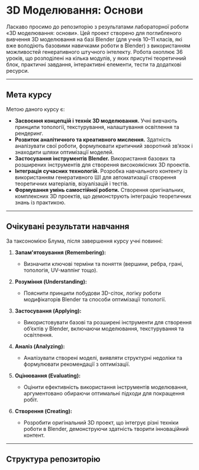 # 3D Моделювання: Основи

Ласкаво просимо до репозиторію з результатами лабораторної роботи «3D моделювання: основи». Цей проект створено для поглибленого вивчення 3D моделювання на базі Blender (для учнів 10–11 класів, які вже володіють базовими навичками роботи в Blender) з використанням можливостей генеративного штучного інтелекту. Робота охоплює 36 уроків, що розподілені на кілька модулів, у яких присутні теоретичний блок, практичні завдання, інтерактивні елементи, тести та додаткові ресурси.

---

## Мета курсу

Метою даного курсу є:
- **Засвоєння концепцій і технік 3D моделювання.** Учні вивчають принципи топології, текстурування, налаштування освітлення та рендеринг.
- **Розвиток аналітичного та креативного мислення.** Здатність аналізувати свої роботи, формулювати критичний зворотний зв’язок і знаходити шляхи оптимізації моделей.
- **Застосування інструментів Blender.** Використання базових та розширених інструментів для створення високоякісних 3D проектів.
- **Інтеграція сучасних технологій.** Розробка навчального контенту із використанням генеративного ШІ для автоматизації створення теоретичних матеріалів, візуалізацій і тестів.
- **Формування умінь самостійної роботи.** Створення оригінальних, комплексних 3D проектів, що демонструють інтеграцію теоретичних знань із практикою.

---

## Очікувані результати навчання

За таксономією Блума, після завершення курсу учні повинні:

1. **Запам'ятовування (Remembering):**  
   - Визначити ключові терміни та поняття (вершини, ребра, грані, топологія, UV-маппінг тощо).

2. **Розуміння (Understanding):**  
   - Пояснити принципи побудови 3D-сіток, логіку роботи модифікаторів Blender та способи оптимізації топології.

3. **Застосування (Applying):**  
   - Використовувати базові та розширені інструменти для створення об’єктів у Blender, включаючи моделювання, текстурування та освітлення.

4. **Аналіз (Analyzing):**  
   - Аналізувати створені моделі, виявляти структурні недоліки та формулювати рекомендації з оптимізації.

5. **Оцінювання (Evaluating):**  
   - Оцінити ефективність використання інструментів моделювання, аргументовано обираючи оптимальні підходи для покращення робіт.

6. **Створення (Creating):**  
   - Розробити оригінальний 3D проект, що інтегрує різні техніки роботи в Blender, демонструючи здатність творити інноваційний контент.

---

## Структура репозиторію

